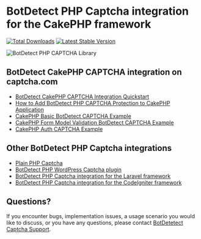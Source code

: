 # BotDetect PHP Captcha integration for the CakePHP framework

[![Total Downloads](https://img.shields.io/packagist/dt/captcha-com/cakephp-captcha.svg)](https://packagist.org/packages/captcha-com/cakephp-captcha)
[![Latest Stable Version](https://img.shields.io/packagist/v/captcha-com/cakephp-captcha.svg)](https://packagist.org/packages/captcha-com/cakephp-captcha)

![BotDetect PHP CAPTCHA Library](https://captcha.com/images/help/screenshots/captcha-examples.png)


## BotDetect CakePHP CAPTCHA integration on captcha.com

* [BotDetect CakePHP CAPTCHA Integration Quickstart](https://captcha.com/doc/php/cakephp-captcha-quickstart.html)
* [How to Add BotDetect PHP CAPTCHA Protection to CakePHP Application](https://captcha.com/doc/php/howto/cakephp-captcha.html)
* [CakePHP Basic BotDetect CAPTCHA Example](https://captcha.com/doc/php/samples/cakephp-basic-captcha-sample.html)
* [CakePHP Form Model Validation BotDetect CAPTCHA Example](https://captcha.com/doc/php/samples/cakephp-form-model-validation-captcha-sample.html)
* [CakePHP Auth CAPTCHA Example](https://captcha.com/doc/php/samples/cakephp-auth-captcha-example.html)


## Other BotDetect PHP Captcha integrations

* [Plain PHP Captcha](https://captcha.com/doc/php/php-captcha-quickstart.html)
* [BotDetect PHP WordPress Captcha plugin](https://captcha.com/doc/php/wordpress-captcha.html)
* [BotDetect PHP Captcha integration for the Laravel framework](https://captcha.com/doc/php/laravel-captcha-quickstart.html)
* [BotDetect PHP Captcha integration for the CodeIgniter framework](https://captcha.com/doc/php/codeigniter-captcha-quickstart.html)


## Questions?

If you encounter bugs, implementation issues, a usage scenario you would like to discuss, or you have any questions, please contact [BotDetetect Captcha Support](http://captcha.com/support).
